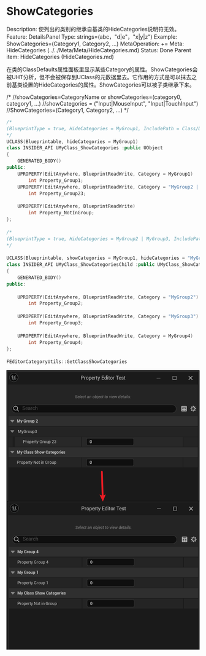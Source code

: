 # ShowCategories

Description: 使列出的类别的继承自基类的HideCategories说明符无效。
Feature: DetailsPanel
Type: strings=(abc，"d|e"，"x|y|z")
Example: ShowCategories=(Category1, Category2, ...)
MetaOperation: +=
Meta: HideCategories (../../Meta/Meta/HideCategories.md)
Status: Done
Parent item: HideCategories (HideCategories.md)

在类的ClassDefaults属性面板里显示某些Category的属性。ShowCategories会被UHT分析，但不会被保存到UClass的元数据里去。它作用的方式是可以抹去之前基类设置的HideCategories的属性。ShowCategories可以被子类继承下来。

/*
//showCategories=CategoryName or showCategories=(category0, category1, ...)
//showCategories = ("Input|MouseInput", "Input|TouchInput")
//ShowCategories=(Category1, Category2, ...)
*/

```cpp
/*
(BlueprintType = true, HideCategories = MyGroup1, IncludePath = Class/Display/MyClass_ShowCategories.h, IsBlueprintBase = true, ModuleRelativePath = Class/Display/MyClass_ShowCategories.h)
*/
UCLASS(Blueprintable, hideCategories = MyGroup1)
class INSIDER_API UMyClass_ShowCategories :public UObject
{
	GENERATED_BODY()
public:
	UPROPERTY(EditAnywhere, BlueprintReadWrite, Category = MyGroup1)
		int Property_Group1;
	UPROPERTY(EditAnywhere, BlueprintReadWrite, Category = "MyGroup2 | MyGroup3")
		int Property_Group23;

	UPROPERTY(EditAnywhere, BlueprintReadWrite)
		int Property_NotInGroup;
};

/*
(BlueprintType = true, HideCategories = MyGroup2 | MyGroup3, IncludePath = Class/Display/MyClass_ShowCategories.h, IsBlueprintBase = true, ModuleRelativePath = Class/Display/MyClass_ShowCategories.h)
*/

UCLASS(Blueprintable, showCategories = MyGroup1, hideCategories = "MyGroup2 | MyGroup3")
class INSIDER_API UMyClass_ShowCategoriesChild :public UMyClass_ShowCategories
{
	GENERATED_BODY()
public:

	UPROPERTY(EditAnywhere, BlueprintReadWrite, Category = "MyGroup2")
		int Property_Group2;

	UPROPERTY(EditAnywhere, BlueprintReadWrite, Category = "MyGroup3")
		int Property_Group3;

	UPROPERTY(EditAnywhere, BlueprintReadWrite, Category = MyGroup4)
		int Property_Group4;
};

FEditorCategoryUtils::GetClassShowCategories
```

![Untitled](ShowCategories/Untitled.png)